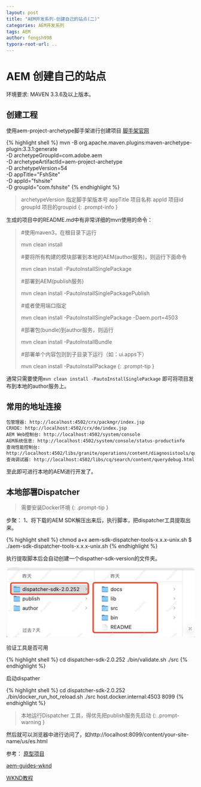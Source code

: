 ```yaml
---
layout: post
title: "AEM开发系列-创建自己的站点(二)"
categories: AEM开发系列
tags: AEM
author: fengsh998
typora-root-url: ..
---
```


# AEM 创建自己的站点

环境要求: MAVEN 3.3.6及以上版本。

## 创建工程

使用aem-project-archetype脚手架进行创建项目
[脚手架官网](https://github.com/adobe/aem-project-archetype)

{% highlight shell %}
mvn -B org.apache.maven.plugins:maven-archetype-plugin:3.3.1:generate \
 -D archetypeGroupId=com.adobe.aem \
 -D archetypeArtifactId=aem-project-archetype \
 -D archetypeVersion=54\
 -D appTitle="FshSite" \
 -D appId="fshsite" \
 -D groupId="com.fshsite"
{% endhighlight %}

> archetypeVersion 指定脚手架版本号
appTitle 项目名称
appId 项目id
groupId 项目的groupid
{: .prompt-info }

生成的项目中的README.md中有非常详细的mvn使用的命令：

> #使用maven3，在根目录下运行
> 
> mvn clean install
> 
> #要将所有构建的模块部署到本地的AEM(author服务)，则运行下面命令
> 
> mvn clean install -PautoInstallSinglePackage
> 
> #部署到AEM(publish服务)
> 
> mvn clean install -PautoInstallSinglePackagePublish
> 
> #或者使用端口指定
> 
> mvn clean install -PautoInstallSinglePackage -Daem.port=4503
> 
> #部署包(bundle)到author服务，则运行
> 
> mvn clean install -PautoInstallBundle
> 
> #部署单个内容包则到子目录下运行（如：ui.apps下）
> 
> mvn clean install -PautoInstallPackage
{: .prompt-tip }

通常只需要使用`mvn clean install -PautoInstallSinglePackage` 即可将项目发布到本地的author服务上。

## 常用的地址连接

```
包管理器: http://localhost:4502/crx/packmgr/index.jsp
CRXDE: http://localhost:4502/crx/de/index.jsp
AEM Web控制台: http://localhost:4502/system/console
AEM系统信息: http://localhost:4502/system/console/status-productinfo
查询性能控制台: http://localhost:4502/libs/granite/operations/content/diagnosistools/queryPerformance.html
查询调试器: http://localhost:4502/libs/cq/search/content/querydebug.html
```

至此即可进行本地的AEM进行开发了。

## 本地部署Dispatcher

> 需要安装Docker环境
{: .prompt-tip }

步聚：
1、将下载的AEM SDK解压出来后，执行脚本，把dispatcher工具提取出来。

{% highlight shell %}
chmod a+x aem-sdk-dispatcher-tools-x.x.x-unix.sh
$ ./aem-sdk-dispatcher-tools-x.x.x-unix.sh
{% endhighlight %}

执行提取脚本后会自动创建一个dispather-sdk-version的文件夹。

![img](/assets/articles/aem/自己站点/dispather.jpg)

验证工具是否可用

{% highlight shell %}
cd dispatcher-sdk-2.0.252
./bin/validate.sh ./src
{% endhighlight %}

启动dispather

{% highlight shell %}
cd dispatcher-sdk-2.0.252
./bin/docker_run_hot_reload.sh ./src host.docker.internal:4503 8099
{% endhighlight %}

> 本地运行Dispatcher 工具，得优先把publish服务先启动
{: .prompt-warning }

然后就可以浏览器中进行访问了，如http://localhost:8099/content/your-site-name/us/es.html




参考：
[原型项目](https://experienceleague.adobe.com/zh-hans/docs/experience-manager-core-components/using/developing/archetype/overview)

[aem-guides-wknd](https://github.com/adobe/aem-guides-wknd)

[WKND教程](https://experienceleague.adobe.com/zh-hans/docs/experience-manager-learn/getting-started-wknd-tutorial-develop/overview)
